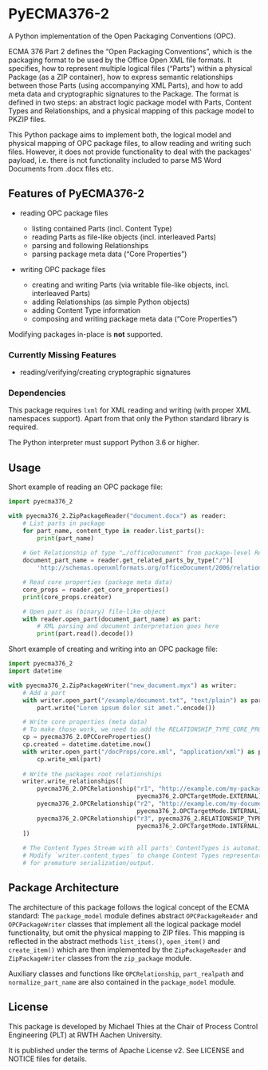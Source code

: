 
# PyECMA376-2

A Python implementation of the Open Packaging Conventions (OPC).

ECMA 376 Part 2 defines the “Open Packaging Conventions”, which is the packaging format to be used by the Office Open XML file formats.
It specifies, how to represent multiple logical files (“Parts”) within a physical Package (as a ZIP container), how to express semantic relationships between those Parts (using accompanying XML Parts), and how to add meta data and cryptographic signatures to the Package.
The format is defined in two steps: an abstract logic package model with Parts, Content Types and Relationships, and a physical mapping of this package model to PKZIP files.

This Python package aims to implement both, the logical model and physical mapping of OPC package files, to allow reading and writing such files.
However, it does not provide functionality to deal with the packages' payload, i.e. there is not functionality included to parse MS Word Documents from .docx files etc.


## Features of PyECMA376-2

* reading OPC package files
  * listing contained Parts (incl. Content Type)
  * reading Parts as file-like objects (incl. interleaved Parts)
  * parsing and following Relationships
  * parsing package meta data (“Core Properties”)

* writing OPC package files
  * creating and writing Parts (via writable file-like objects, incl. interleaved Parts)
  * adding Relationships (as simple Python objects)
  * adding Content Type information
  * composing and writing package meta data (“Core Properties”)

Modifying packages in-place is **not** supported.


### Currently Missing Features

* reading/verifying/creating cryptographic signatures


### Dependencies

This package requires `lxml` for XML reading and writing (with proper XML namespaces support).
Apart from that only the Python standard library is required.

The Python interpreter must support Python 3.6 or higher.


## Usage

Short example of reading an OPC package file:

```python
import pyecma376_2

with pyecma376_2.ZipPackageReader("document.docx") as reader:
    # List parts in package
    for part_name, content_type in reader.list_parts():
        print(part_name)
    
    # Get Relationship of type "…/officeDocument" from package-level Relationships
    document_part_name = reader.get_related_parts_by_type("/")[
        'http://schemas.openxmlformats.org/officeDocument/2006/relationships/officeDocument'][0]

    # Read core properties (package meta data)
    core_props = reader.get_core_properties()
    print(core_props.creator)

    # Open part as (binary) file-like object
    with reader.open_part(document_part_name) as part:
        # XML parsing and document interpretation goes here
        print(part.read().decode())
```

Short example of creating and writing into an OPC package file:

```python
import pyecma376_2
import datetime

with pyecma376_2.ZipPackageWriter("new_document.myx") as writer:
    # Add a part
    with writer.open_part("/example/document.txt", "text/plain") as part:
        part.write("Lorem ipsum dolor sit amet.".encode())

    # Write core properties (meta data)
    # To make those work, we need to add the RELATIONSHIP_TYPE_CORE_PROPERTIES relationship below. 
    cp = pyecma376_2.OPCCoreProperties()
    cp.created = datetime.datetime.now()
    with writer.open_part("/docProps/core.xml", "application/xml") as part:
        cp.write_xml(part)
    
    # Write the packages root relationships
    writer.write_relationships([
        pyecma376_2.OPCRelationship("r1", "http://example.com/my-package-relationship-id", "http://example.com",
                                    pyecma376_2.OPCTargetMode.EXTERNAL),
        pyecma376_2.OPCRelationship("r2", "http://example.com/my-document-rel", "example/document.txt",
                                    pyecma376_2.OPCTargetMode.INTERNAL),
        pyecma376_2.OPCRelationship("r3", pyecma376_2.RELATIONSHIP_TYPE_CORE_PROPERTIES, "docProps/core.xml",
                                    pyecma376_2.OPCTargetMode.INTERNAL),
    ])
    
    # The Content Types Stream with all parts' ContentTypes is automatically added when closing the package
    # Modify `writer.content_types` to change Content Types representation and use `writer.write_content_types_stream()`
    # for premature serialization/output.
```


## Package Architecture

The architecture of this package follows the logical concept of the ECMA standard:
The `package_model` module defines abstract `OPCPackageReader` and `OPCPackageWriter` classes that implement all the logical package model functionality, but omit the physical mapping to ZIP files.
This mapping is reflected in the abstract methods `list_items()`, `open_item()` and `create_item()` which are then implemented by the `ZipPackageReader` and `ZipPackageWriter` classes from the `zip_package` module.

Auxiliary classes and functions like `OPCRelationship`, `part_realpath` and `normalize_part_name` are also contained in the `package_model` module.


## License

This package is developed by Michael Thies at the Chair of Process Control Engineering (PLT) at RWTH Aachen University.

It is published under the terms of Apache License v2.
See LICENSE and NOTICE files for details.
